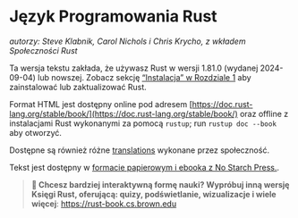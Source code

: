 # Język Programowania Rust

*autorzy: Steve Klabnik, Carol Nichols i Chris Krycho, z wkładem Społeczności Rust*

Ta wersja tekstu zakłada, że używasz Rust w wersji 1.81.0 (wydanej 2024-09-04) lub nowszej. Zobacz sekcję [“Instalacja” w Rozdziale 1][install]<!-- ignore -->
aby zainstalować lub zaktualizować Rust.

Format HTML jest dostępny online pod adresem
[https://doc.rust-lang.org/stable/book/](https://doc.rust-lang.org/stable/book/)
oraz offline z instalacjami Rust wykonanymi za pomocą  `rustup`; run `rustup doc
--book`  aby otworzyć.

Dostępne są również różne [translations] wykonane przez społeczność.

Tekst jest dostępny w [formacie papierowym i ebooka z No Starch Press.][nsprust].

[install]: ch01-01-installation.html
[editions]: appendix-05-editions.html
[nsprust]: https://nostarch.com/rust-programming-language-2nd-edition
[translations]: appendix-06-translation.html

> **🚨 Chcesz bardziej interaktywną formę nauki? Wypróbuj inną wersję 
> Księgi Rust, oferującą: quizy, podświetlanie, wizualizacje i 
> wiele więcej**: <https://rust-book.cs.brown.edu>
